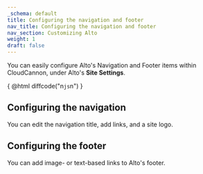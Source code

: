 ```yaml
---
_schema: default
title: Configuring the navigation and footer
nav_title: Configuring the navigation and footer
nav_section: Customizing Alto
weight: 1
draft: false
---
```

You can easily configure Alto's Navigation and Footer items within CloudCannon, under Alto's **Site Settings**.

{ @html diffcode("n```js```n") }

## Configuring the navigation

You can edit the navigation title, add links, and a site logo.

## ​​​​​Configuring the footer

You can add image- or text-based links to Alto's footer.